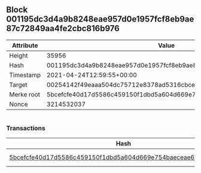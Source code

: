 ## Block 001195dc3d4a9b8248eae957d0e1957fcf8eb9ae87c72849aa4fe2cbc816b976

Attribute | Value
--- | ---
Height | 35956
Hash | 001195dc3d4a9b8248eae957d0e1957fcf8eb9ae87c72849aa4fe2cbc816b976
Timestamp | 2021-04-24T12:59:55+00:00
Target | 00254142f49eaaa504dc75712e8378ad5316cbcead634704b3734b6271167cc4
Merke root | 5bcefcfe40d17d5586c459150f1dbd5a604d669e754baeceae6f7fcf0d225aad
Nonce | 3214532037

```

```

### Transactions

Hash | Amount
--- | ---
[5bcefcfe40d17d5586c459150f1dbd5a604d669e754baeceae6f7fcf0d225aad](5bcefcfe40d17d5586c459150f1dbd5a604d669e754baeceae6f7fcf0d225aad.md) | 10.00000000 SKEPTI 
